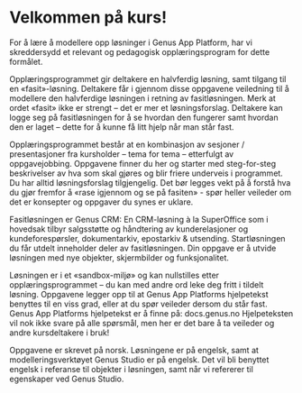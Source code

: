 # Velkommen på kurs!
For å lære å modellere opp løsninger i Genus App Platform, har vi skreddersydd et relevant og pedagogisk opplæringsprogram for dette formålet.

Opplæringsprogrammet gir deltakere en halvferdig løsning, samt tilgang til en «fasit»-løsning. Deltakere får i gjennom disse oppgavene veiledning til å modellere den halvferdige løsningen i retning av fasitløsningen. Merk at ordet «fasit» ikke er strengt – det er mer et løsningsforslag. Deltakere kan logge seg på fasitløsningen for å se hvordan den fungerer samt hvordan den er laget – dette for å kunne få litt hjelp når man står fast.

Opplæringsprogrammet består at en kombinasjon av sesjoner / presentasjoner fra kursholder – tema for tema – etterfulgt av oppgavejobbing. Oppgavene finner du her og starter med steg-for-steg beskrivelser av hva som skal gjøres og blir friere underveis i programmet. Du har alltid løsningsforslag tilgjengelig. Det bør legges vekt på å forstå hva du gjør fremfor å «rase igjennom og se på fasiten» - spør heller veileder om det er konsepter og oppgaver du synes er uklare.

Fasitløsningen er Genus CRM: En CRM-løsning à la SuperOffice som i hovedsak tilbyr salgsstøtte og håndtering av kunderelasjoner og kundeforespørsler, dokumentarkiv, epostarkiv & utsending.
Startløsningen du får utdelt inneholder deler av fasitløsningen. Din oppgave er å utvide løsningen med nye objekter, skjermbilder og funksjonalitet. 

Løsningen er i et «sandbox-miljø» og kan nullstilles etter opplæringsprogrammet – du kan med andre ord leke deg fritt i tildelt løsning.
Oppgavene legger opp til at Genus App Platforms hjelpetekst benyttes til en viss grad, eller at du spør veileder dersom du står fast. Genus App Platforms hjelpetekst er å finne på: docs.genus.no Hjelpeteksten vil nok ikke svare på alle spørsmål, men her er det bare å ta veileder og andre kursdeltakere i bruk!

Oppgavene er skrevet på norsk. Løsningene er på engelsk, samt at modelleringsverktøyet Genus Studio er på engelsk. Det vil bli benyttet engelsk i referanse til objekter i løsningen, samt når vi refererer til egenskaper ved Genus Studio.
